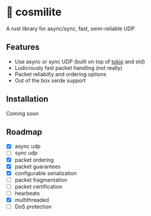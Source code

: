 # 🦑 cosmilite
A rust library for async/sync, fast, semi-reliable UDP 

## Features
- Use async or sync UDP (built on top of [tokio](https://tokio.rs/) and std)
- Ludicrously fast packet handling (not really)
- Packet reliabilty and ordering options
- Out of the box serde support

## Installation
Coming soon

## Roadmap
- [X] async udp
- [ ] sync udp
- [X] packet ordering
- [X] packet guarantees 
- [X] configurable serialization 
- [ ] packet fragmentation
- [ ] packet certification
- [ ] hearbeats
- [X] multithreaded
- [ ] DoS protection
